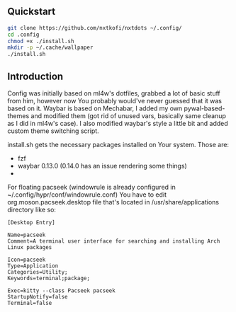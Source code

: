 ## Quickstart
```sh
git clone https://github.com/nxtkofi/nxtdots ~/.config/
cd .config
chmod +x ./install.sh
mkdir -p ~/.cache/wallpaper
./install.sh
```

## Introduction

Config was initially based on ml4w's dotfiles, grabbed a lot of basic stuff from
him, however now You probably would've never guessed that it was based on it.
Waybar is based on Mechabar, I added my own pywal-based-themes and modified them
(got rid of unused vars, basically same cleanup as I did in ml4w's case). I also
modified waybar's style a little bit and added custom theme switching script.

install.sh gets the necessary packages installed on Your system. Those are:
- fzf
- waybar 0.13.0 (0.14.0 has an issue rendering some things)
-

For floating pacseek (windowrule is already configured in
~/.config/hypr/conf/windowrule.conf) You have to edit org.moson.pacseek.desktop
file that's located in /usr/share/applications directory like so:
```.config
[Desktop Entry]

Name=pacseek
Comment=A terminal user interface for searching and installing Arch Linux packages

Icon=pacseek
Type=Application
Categories=Utility;
Keywords=terminal;package;

Exec=kitty --class Pacseek pacseek
StartupNotify=false
Terminal=false
```


